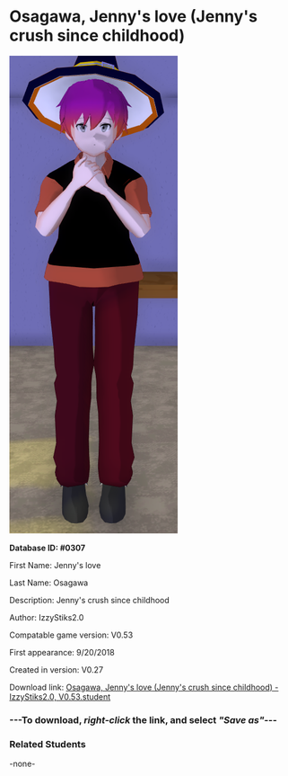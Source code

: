 # Osagawa, Jenny's love (Jenny's crush since childhood)

<img src="../../Files/Images/Osagawa, Jenny's love (Jenny's crush since childhood).png" title="Osagawa, Jenny's love (Jenny's crush since childhood) - IzzyStiks2.0, V0.53">

**Database ID: #0307**

First Name: Jenny's love

Last Name: Osagawa

Description: Jenny's crush since childhood

Author: IzzyStiks2.0

Compatable game version: V0.53

First appearance: 9/20/2018

Created in version: V0.27

Download link: <a href="https://raw.githubusercontent.com/Arbiter1223/Daigaku-Gurashi-Custom-Students/master/Files/Student%20Files/Osagawa%2C%20Jenny's%20love%20(Jenny's%20crush%20since%20childhood)%20-%20IzzyStiks2.0%2C%20V0.53.student">Osagawa, Jenny's love (Jenny's crush since childhood) - IzzyStiks2.0, V0.53.student</a>

### ---**To download, _right-click_ the link, and select _"Save as"_**---

### Related Students

-none-
